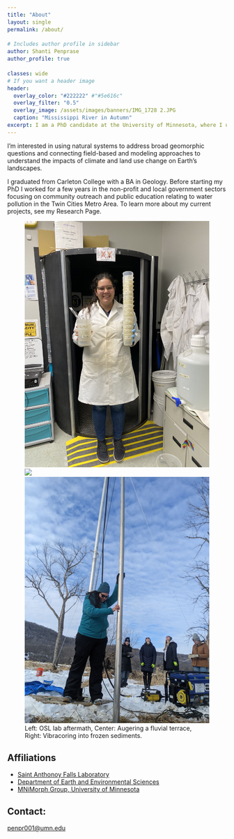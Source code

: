 ```yaml
---
title: "About"
layout: single
permalink: /about/

# Includes author profile in sidebar
author: Shanti Penprase
author_profile: true

classes: wide
# If you want a header image
header:
  overlay_color: "#222222" #"#5e616c"
  overlay_filter: "0.5"
  overlay_image: /assets/images/banners/IMG_1728 2.JPG
  caption: "Mississippi River in Autumn"
excerpt: I am a PhD candidate at the University of Minnesota, where I use field-based geochronology and sediment coring, remote sensing, and computational modeling to study how river systems respond to changes in climate and base level (the water level at a river’s mouth), and sedimentation (either driven by glaciation or agriculture).
---
```

 
I’m interested in using natural systems to address broad geomorphic questions and connecting field-based and modeling approaches to understand the impacts of climate and land use change on Earth’s landscapes.

I graduated from Carleton College with a BA in Geology. Before starting my PhD I worked for a few years in the non-profit and local government sectors focusing on community outreach and public education relating to water pollution in the Twin Cities Metro Area. To learn more about my current projects, see my Research Page.
 
<figure class="third">
	<img src="/assets/images/banners/IMG_2277.JPG">
	<img src="/assets/images/IMG_5616_2.JPG">
	<img src="/assets/images/PXL_20220227_211207835.JPEG">
	<figcaption>Left: OSL lab aftermath, Center: Augering a fluvial terrace, Right: Vibracoring into frozen sediments. </figcaption>
</figure> 

## Affiliations

* [Saint Anthonoy Falls Laboratory](https://cse.umn.edu/safl)
* [Department of Earth and Environmental Sciences](https://www.esci.umn.edu/)
* [MNiMorph Group, University of Minnesota](https://mnimorph.github.io/)

## Contact:
penpr001@umn.edu
